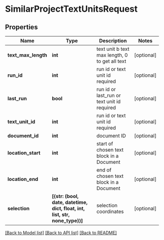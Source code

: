 # SimilarProjectTextUnitsRequest


## Properties
Name | Type | Description | Notes
------------ | ------------- | ------------- | -------------
**text_max_length** | **int** | text unit b text max length, 0 to get all text | [optional] 
**run_id** | **int** | run id or text unit id required | [optional] 
**last_run** | **bool** | run id or last_run or text unit id required | [optional] 
**text_unit_id** | **int** | run id or text unit id required | [optional] 
**document_id** | **int** | document ID | [optional] 
**location_start** | **int** | start of chosen text block in a Document | [optional] 
**location_end** | **int** | end of chosen text block in a Document | [optional] 
**selection** | **[{str: (bool, date, datetime, dict, float, int, list, str, none_type)}]** | selection coordinates | [optional] 

[[Back to Model list]](../README.md#documentation-for-models) [[Back to API list]](../README.md#documentation-for-api-endpoints) [[Back to README]](../README.md)


